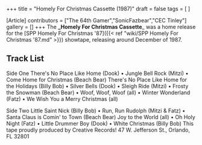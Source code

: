 +++
title = "Homely For Christmas Cassette (1987)"
draft = false
tags = [ ]

[Article]
contributors = ["The 64th Gamer","SonicFazbear","CEC Tinley"]
gallery = []
+++
The **_Homely For Christmas Cassette**_ was a home release for the [SPP Homely For Christmas '87]({{< ref "wiki/SPP Homely For Christmas '87.md" >}}) showtape, releasing around December of 1987.

## Track List ##
 Side One
 There's No Place Like Home (Dook) • Jungle Bell Rock (Mitzi) • Come Home for Christmas (Beach Bear)
 There's No Place Like Home for the Holidays (Billy Bob) • Silver Bells (Dook) • Sleigh Ride (Mitzi) • Frosty the Snowman
 (Beach Bear) • Woof, Woof, Woof (all) • Winter Wonderland (Fatz) • We Wish You a Merry Christmas (all)
 
 Side Two
 Little Saint Nick (Billy Bob) • Run, Run Rudolph (Mitzi & Fatz) • Santa Claus is Comin' to Town (Beach Bear)
 Joy to the World (all) • Oh Holy Night (Fatz) • Little Drummer Boy (Dook) • White Christmas (Billy Bob)
 This tape proudly produced by Creative Records!     47 W. Jefferson St., Orlando, FL 32801













